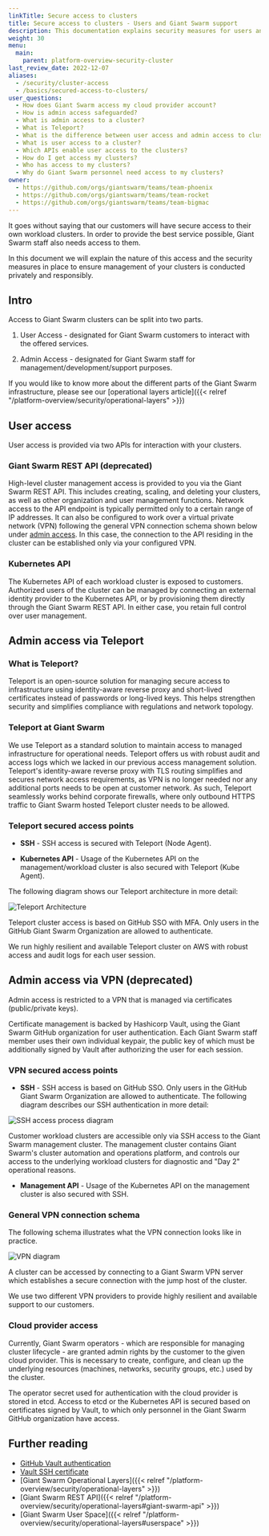 ```yaml
---
linkTitle: Secure access to clusters
title: Secure access to clusters - Users and Giant Swarm support
description: This documentation explains security measures for users and Giant Swarm support to access your infrastructure.
weight: 30
menu:
  main:
    parent: platform-overview-security-cluster
last_review_date: 2022-12-07
aliases:
  - /security/cluster-access
  - /basics/secured-access-to-clusters/
user_questions:
  - How does Giant Swarm access my cloud provider account?
  - How is admin access safeguarded?
  - What is admin access to a cluster?
  - What is Teleport?
  - What is the difference between user access and admin access to clusters?
  - What is user access to a cluster?
  - Which APIs enable user access to the clusters?
  - How do I get access my clusters?
  - Who has access to my clusters?
  - Why do Giant Swarm personnel need access to my clusters?
owner:
  - https://github.com/orgs/giantswarm/teams/team-phoenix
  - https://github.com/orgs/giantswarm/teams/team-rocket
  - https://github.com/orgs/giantswarm/teams/team-bigmac
---
```


It goes without saying that our customers will have secure access to their own workload clusters. In order to provide the best service possible, Giant Swarm staff also needs access to them.

In this document we will explain the nature of this access and the security measures in place to ensure management of your clusters is conducted privately and responsibly.

## Intro

Access to Giant Swarm clusters can be split into two parts.

1. User Access - designated for Giant Swarm customers to interact with the offered services.

2. Admin Access - designated for Giant Swarm staff for management/development/support purposes.

If you would like to know more about the different parts of the Giant Swarm infrastructure, please see our [operational layers article]({{< relref "/platform-overview/security/operational-layers" >}})

## User access

User access is provided via two APIs for interaction with your clusters.

### Giant Swarm REST API (deprecated)

High-level cluster management access is provided to you via the Giant Swarm REST API. This includes creating, scaling, and deleting your clusters, as well as other organization and user management functions.
Network access to the API endpoint is typically permitted only to a certain range of IP addresses. It can also be configured to work over a virtual private network (VPN) following the general VPN connection schema shown below under [admin access](#admin-access). In this case, the connection to the API residing in the cluster can be established only via your configured VPN.

### Kubernetes API

The Kubernetes API of each workload cluster is exposed to customers. Authorized users of the cluster can be managed by connecting an external identity provider to the Kubernetes API, or by provisioning them directly through the Giant Swarm REST API. In either case, you retain full control over user management.

## Admin access via Teleport

### What is Teleport?

Teleport is an open-source solution for managing secure access to infrastructure using identity-aware reverse proxy and short-lived certificates instead of passwords or long-lived keys. This helps strengthen security and simplifies compliance with regulations and network topology.

### Teleport at Giant Swarm

We use Teleport as a standard solution to maintain access to managed infrastructure for operational needs. Teleport offers us with robust audit and access logs which we lacked in our previous access management solution. Teleport's identity-aware reverse proxy with TLS routing simplifies and secures network access requirements, as VPN is no longer needed nor any additional ports needs to be open at customer network. As such, Teleport seamlessly works behind corporate firewalls, where only outbound HTTPS traffic to Giant Swarm hosted Teleport cluster needs to be allowed.

### Teleport secured access points

- **SSH** - SSH access is secured with Teleport (Node Agent).

- **Kubernetes API** - Usage of the Kubernetes API on the management/workload cluster is also secured with Teleport (Kube Agent).

The following diagram shows our Teleport architecture in more detail:

![Teleport Architecture](teleport.png)

Teleport cluster access is based on GitHub SSO with MFA. Only users in the GitHub Giant Swarm Organization are allowed to authenticate.

We run highly resilient and available Teleport cluster on AWS with robust access and audit logs for each user session.

## Admin access via VPN (deprecated)

Admin access is restricted to a VPN that is managed via certificates (public/private keys).

Certificate management is backed by Hashicorp Vault, using the Giant Swarm GitHub organization for user authentication. Each Giant Swarm staff member uses their own individual keypair, the public key of which must be additionally signed by Vault after authorizing the user for each session.

### VPN secured access points

- **SSH** - SSH access is based on GitHub SSO. Only users in the GitHub Giant Swarm Organization are allowed to authenticate. The following diagram describes our SSH authentication in more detail:

![SSH access process diagram](ssh_access_process.svg)

Customer workload clusters are accessible only via SSH access to the Giant Swarm management cluster. The management cluster contains Giant Swarm's cluster automation and operations platform, and controls our access to the underlying workload clusters for diagnostic and "Day 2" operational reasons.

- **Management API** - Usage of the Kubernetes API on the management cluster is also secured with SSH.

### General VPN connection schema

The following schema illustrates what the VPN connection looks like in practice.

![VPN diagram](site-to-site-vpn.png)

A cluster can be accessed by connecting to a Giant Swarm VPN server which establishes a secure connection with the jump host of the cluster.

We use two different VPN providers to provide highly resilient and available support to our customers.

### Cloud provider access

Currently, Giant Swarm operators - which are responsible for managing cluster lifecycle - are granted admin rights by the customer to the given cloud provider. This is necessary to create, configure, and clean up the underlying resources (machines, networks, security groups, etc.) used by the cluster.

The operator secret used for authentication with the cloud provider is stored in etcd.
Access to etcd or the Kubernetes API is secured based on certificates signed by Vault, to which only personnel in the Giant Swarm GitHub organization have access.

## Further reading

- [GitHub Vault authentication](https://www.vaultproject.io/docs/auth/github)
- [Vault SSH certificate](https://www.vaultproject.io/docs/secrets/ssh/signed-ssh-certificates)
- [Giant Swarm Operational Layers]({{< relref "/platform-overview/security/operational-layers" >}})
- [Giant Swarm REST API]({{< relref "/platform-overview/security/operational-layers#giant-swarm-api" >}})
- [Giant Swarm User Space]({{< relref "/platform-overview/security/operational-layers#userspace" >}})
